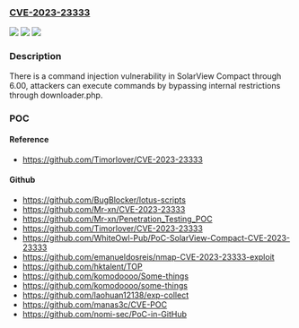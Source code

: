 ### [CVE-2023-23333](https://cve.mitre.org/cgi-bin/cvename.cgi?name=CVE-2023-23333)
![](https://img.shields.io/static/v1?label=Product&message=n%2Fa&color=blue)
![](https://img.shields.io/static/v1?label=Version&message=n%2Fa&color=blue)
![](https://img.shields.io/static/v1?label=Vulnerability&message=n%2Fa&color=brighgreen)

### Description

There is a command injection vulnerability in SolarView Compact through 6.00, attackers can execute commands by bypassing internal restrictions through downloader.php.

### POC

#### Reference
- https://github.com/Timorlover/CVE-2023-23333

#### Github
- https://github.com/BugBlocker/lotus-scripts
- https://github.com/Mr-xn/CVE-2023-23333
- https://github.com/Mr-xn/Penetration_Testing_POC
- https://github.com/Timorlover/CVE-2023-23333
- https://github.com/WhiteOwl-Pub/PoC-SolarView-Compact-CVE-2023-23333
- https://github.com/emanueldosreis/nmap-CVE-2023-23333-exploit
- https://github.com/hktalent/TOP
- https://github.com/komodoooo/Some-things
- https://github.com/komodoooo/some-things
- https://github.com/laohuan12138/exp-collect
- https://github.com/manas3c/CVE-POC
- https://github.com/nomi-sec/PoC-in-GitHub

